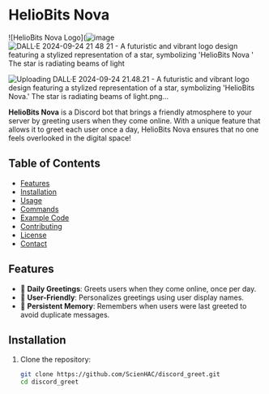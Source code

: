 # HelioBits Nova

![HelioBits Nova Logo](![image]()![DALL·E 2024-09-24 21 48 21 - A futuristic and vibrant logo design featuring a stylized representation of a star, symbolizing 'HelioBits Nova ' The star is radiating beams of light](https://github.com/user-attachments/assets/2d67b4de-2690-4240-bbdc-7d6727355817)

![Uploading DALL·E 2024-09-24 21.48.21 - A futuristic and vibrant logo design featuring a stylized representation of a star, symbolizing 'HelioBits Nova.' The star is radiating beams of light.png…]()

  <!-- Replace with your actual logo URL -->

**HelioBits Nova** is a Discord bot that brings a friendly atmosphere to your server by greeting users when they come online. With a unique feature that allows it to greet each user once a day, HelioBits Nova ensures that no one feels overlooked in the digital space!

## Table of Contents

- [Features](#features)
- [Installation](#installation)
- [Usage](#usage)
- [Commands](#commands)
- [Example Code](#example-code)
- [Contributing](#contributing)
- [License](#license)
- [Contact](#contact)

## Features

- 🎉 **Daily Greetings**: Greets users when they come online, once per day.
- 👤 **User-Friendly**: Personalizes greetings using user display names.
- 📅 **Persistent Memory**: Remembers when users were last greeted to avoid duplicate messages.

## Installation

1. Clone the repository:
   ```bash
   git clone https://github.com/ScienHAC/discord_greet.git
   cd discord_greet

